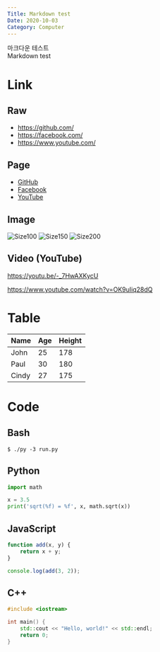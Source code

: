 ```yaml
---
Title: Markdown test  
Date: 2020-10-03  
Category: Computer  
---
```


마크다운 테스트  
Markdown test

# Link
## Raw
- <https://github.com/>
- <https://facebook.com/>
- <https://www.youtube.com/>

## Page
- [GitHub](https://github.com/)
- [Facebook](http://facebook.com/)
- [YouTube](https://www.youtube.com/)

## Image
![Size100](https://via.placeholder.com/100)
![Size150](https://via.placeholder.com/150)
![Size200](https://via.placeholder.com/200)

## Video (YouTube)
<https://youtu.be/-_7HwAXKycU>

<https://www.youtube.com/watch?v=OK9uIiq28dQ>

# Table

|Name|Age|Height|
|---|---|---|
|John|25|178|
|Paul|30|180|
|Cindy|27|175|

# Code
## Bash
```$ ./py -3 run.py```

## Python
```python
import math

x = 3.5
print('sqrt(%f) = %f', x, math.sqrt(x)) 
```

## JavaScript
```javascript
function add(x, y) {
    return x + y;
}

console.log(add(3, 2));
```

## C++
```cpp
#include <iostream>

int main() {
    std::cout << "Hello, world!" << std::endl;
    return 0;
}
```
